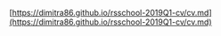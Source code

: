 [https://dimitra86.github.io/rsschool-2019Q1-cv/cv.md](https://dimitra86.github.io/rsschool-2019Q1-cv/cv.md)
